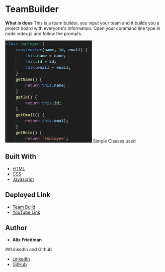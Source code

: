 # TeamBuilder


**What is does**
This is a team builder, you input your team and it builds you a project board with everyone's information.
Open your command line type in node index.js and follow the prompts.

![Code Snippet](./src/codesnip.png)
Simple Classes used


## Built With

* [HTML](https://developer.mozilla.org/en-US/docs/Web/HTML)
* [CSS](https://developer.mozilla.org/en-US/docs/Web/CSS)
* [Javascript](https://developer.mozilla.org/en-US/docs/Web/JavaScript)


## Deployed Link

* [Team Build](https://alix1713.github.io/teambuilder/)
* [YouTube Link](https://youtu.be/GgIQ5ips1as)

## Author
* **Alix Friedman** 


##LinkedIn and Github

- [LinkedIn](https://www.linkedin.com/in/alix1713/)
- [GitHub](https://github.com/Alix1713)

